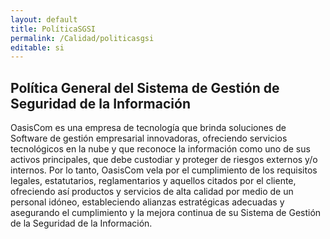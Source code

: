 ```yaml
---
layout: default
title: PolíticaSGSI
permalink: /Calidad/politicasgsi
editable: si
---
```


## Política General del Sistema de Gestión de Seguridad de la Información


OasisCom es una empresa de tecnología que brinda soluciones de Software de gestión empresarial innovadoras, ofreciendo servicios tecnológicos en la nube y que reconoce la información como uno de sus activos principales, que debe custodiar y proteger de riesgos externos y/o internos. Por lo tanto, OasisCom vela por el cumplimiento de los requisitos legales, estatutarios, reglamentarios y aquellos citados por el cliente, ofreciendo así productos y servicios de alta calidad por medio de un personal idóneo, estableciendo alianzas estratégicas adecuadas y asegurando el cumplimiento y la mejora continua de su Sistema de Gestión de la Seguridad de la Información.  

